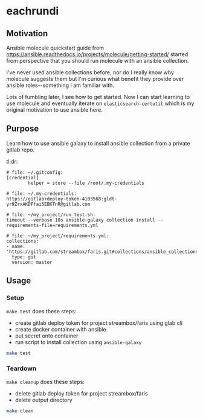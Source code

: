 # eachrundi

## Motivation

Ansible molecule quickstart guide from https://ansible.readthedocs.io/projects/molecule/getting-started/
started from perspective that you should run molecule with an ansible collection.

I've never used ansible collections before, nor do I really know why molecule suggests them but I'm curious what benefit they provide over ansible roles--something I am familiar with.

Lots of fumbling later, I see how to get started.  Now I can start learning to use molecule and eventually iterate on `elasticsearch-certutil` which is my original motivation to use ansible here.

## Purpose

Learn how to use ansible galaxy to install ansible collection from a private gitlab repo.


tl;dr:
```log
# file: ~/.gitconfig:
[credential]
        helper = store --file /root/.my-credentials

# file: ~/.my-credentials:
https://gitlab+deploy-token-4103568:gldt-yr9ZrxAKDFfai5EBKTnR@gitlab.com

# file: ~/my_project/run_test.sh:
timeout --verbose 10s ansible-galaxy collection install --requirements-file=requirements.yml

# file: ~/my_project/requirements.yml:
collections:
- name: 'https://gitlab.com/streambox/faris.git#collections/ansible_collections/foo'
  type: git
  version: master
```


## Usage

### Setup

`make test` does these steps:

- create gitlab deploy token for project streambox/faris using glab cli
- create docker container with ansible
- put secret onto container
- run script to install collection using `ansible-galaxy`




```bash
make test
```

### Teardown



`make cleanup` does these steps:

- delete gitlab deploy token for project streambox/faris
- delete output directory


```bash
make clean
```
